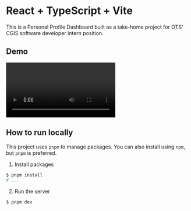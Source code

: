 # React + TypeScript + Vite

This is a Personal Profile Dashboard built as a take-home project for OTS' CGIS software developer intern position.

## Demo

<video src="./public/demo.mp4" controls></video>

## How to run locally

This project uses `pnpm` to manage packages. You can also install using `npm`, but `pnpm` is preferred.

1. Install packages

```sh
$ pnpm install
# ...
```

2. Run the server

```sh
$ pnpm dev
```
